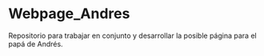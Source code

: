 # Webpage_Andres
Repositorio para trabajar en conjunto y desarrollar la posible página para el papá de Andrés.
